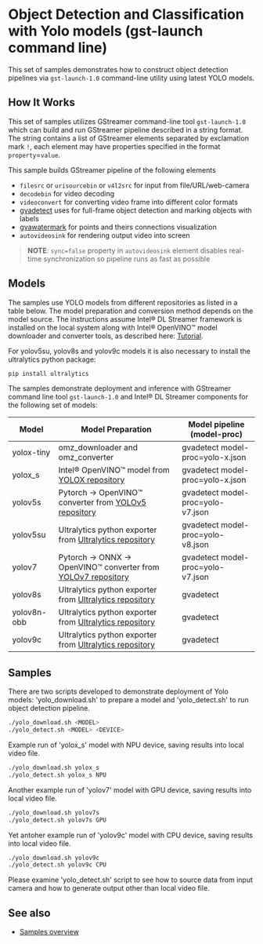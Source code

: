 # Object Detection and Classification with Yolo models (gst-launch command line)

This set of samples demonstrates how to construct object detection pipelines via `gst-launch-1.0` command-line utility using latest YOLO models.

## How It Works
This set of samples utilizes GStreamer command-line tool `gst-launch-1.0` which can build and run GStreamer pipeline described in a string format.
The string contains a list of GStreamer elements separated by exclamation mark `!`, each element may have properties specified in the format `property`=`value`.

This sample builds GStreamer pipeline of the following elements
* `filesrc` or `urisourcebin` or `v4l2src` for input from file/URL/web-camera
* `decodebin` for video decoding
* `videoconvert` for converting video frame into different color formats
* [gvadetect](https://dlstreamer.github.io/elements/gvadetect.html) uses for full-frame object detection and marking objects with labels
* [gvawatermark](https://dlstreamer.github.io/elements/gvawatermark.html) for points and theirs connections visualization
* `autovideosink` for rendering output video into screen
> **NOTE**: `sync=false` property in `autovideosink` element disables real-time synchronization so pipeline runs as fast as possible

## Models

The samples use YOLO models from different repositories as listed in a table below. The model preparation and conversion method depends on the model source.
The instructions assume Intel® DL Streamer framework is installed on the local system along with Intel® OpenVINO™ model downloader and converter tools,
as described here: [Tutorial](https://dlstreamer.github.io/get_started/tutorial.html#tutorial-setup).

For yolov5su, yolov8s and yolov9c models it is also necessary to install the ultralytics python package:

```sh
pip install ultralytics
```
The samples demonstrate deployment and inference with GStreamer command line tool `gst-launch-1.0` and Intel® DL Streamer components for the following set of models:

| Model        | Model Preparation                                                                                         | Model pipeline (model-proc)       |
| ------------ | --------------------------------------------------------------------------------------------------------- | ----------------------------------|
| yolox-tiny   | omz_downloader and omz_converter                                                                          | gvadetect model-proc=yolo-x.json  |
| yolox_s      | Intel® OpenVINO™ model from [YOLOX repository](https://github.com/Megvii-BaseDetection/YOLOX)             | gvadetect model-proc=yolo-x.json  |
| yolov5s      | Pytorch -> OpenVINO™ converter from [YOLOv5 repository](https://github.com/ultralytics/yolov5)            | gvadetect model-proc=yolo-v7.json |
| yolov5su     | Ultralytics python exporter from [Ultralytics repository](https://github.com/ultralytics)                 | gvadetect model-proc=yolo-v8.json |
| yolov7       | Pytorch -> ONNX -> OpenVINO™ converter from [YOLOv7 repository](https://github.com/WongKinYiu/yolov7.git) | gvadetect model-proc=yolo-v7.json |
| yolov8s      | Ultralytics python exporter from [Ultralytics repository](https://github.com/ultralytics)                 | gvadetect <model-proc not needed> |
| yolov8n-obb  | Ultralytics python exporter from [Ultralytics repository](https://github.com/ultralytics)                 | gvadetect <model-proc not needed> |
| yolov9c      | Ultralytics python exporter from [Ultralytics repository](https://github.com/ultralytics)                 | gvadetect <model-proc not needed> |

## Samples

There are two scripts developed to demonstrate deployment of Yolo models: 'yolo_download.sh' to prepare a model and 'yolo_detect.sh' to run object detection pipeline.

```sh
./yolo_download.sh <MODEL>
./yolo_detect.sh <MODEL> <DEVICE>
```

Example run of 'yolox_s' model with NPU device, saving results into local video file.

```sh
./yolo_download.sh yolox_s
./yolo_detect.sh yolox_s NPU
```

Another example run of 'yolov7' model with GPU device, saving results into local video file.

```sh
./yolo_download.sh yolov7s
./yolo_detect.sh yolov7s GPU
```

Yet antoher example run of 'yolov9c' model with CPU device, saving results into local video file.

```sh
./yolo_download.sh yolov9c
./yolo_detect.sh yolov9c CPU
```

Please examine 'yolo_detect.sh' script to see how to source data from input camera and how to generate output other than local video file. 

## See also
* [Samples overview](../../README.md)
